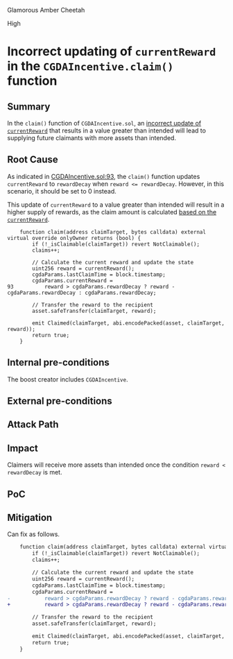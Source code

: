 Glamorous Amber Cheetah

High

# Incorrect updating of `currentReward` in the `CGDAIncentive.claim()` function

## Summary

In the `claim()` function of `CGDAIncentive.sol`, an [incorrect update of `currentReward`](https://github.com/sherlock-audit/2024-06-boost-aa-wallet-davies0212/blob/main/boost-protocol/packages/evm/contracts/incentives/CGDAIncentive.sol#L93) that results in a value greater than intended will lead to supplying future claimants with more assets than intended.

## Root Cause

As indicated in [CGDAIncentive.sol:93](https://github.com/sherlock-audit/2024-06-boost-aa-wallet-davies0212/blob/main/boost-protocol/packages/evm/contracts/incentives/CGDAIncentive.sol#L93), the `claim()` function updates `currentReward` to `rewardDecay` when `reward <= rewardDecay`. However, in this scenario, it should be set to 0 instead.

This update of `currentReward` to a value greater than intended will result in a higher supply of rewards, as the claim amount is calculated [based on the `currentReward`](https://github.com/sherlock-audit/2024-06-boost-aa-wallet-davies0212/blob/main/boost-protocol/packages/evm/contracts/incentives/CGDAIncentive.sol#L129).

```solidity
    function claim(address claimTarget, bytes calldata) external virtual override onlyOwner returns (bool) {
        if (!_isClaimable(claimTarget)) revert NotClaimable();
        claims++;

        // Calculate the current reward and update the state
        uint256 reward = currentReward();
        cgdaParams.lastClaimTime = block.timestamp;
        cgdaParams.currentReward =
93          reward > cgdaParams.rewardDecay ? reward - cgdaParams.rewardDecay : cgdaParams.rewardDecay;

        // Transfer the reward to the recipient
        asset.safeTransfer(claimTarget, reward);

        emit Claimed(claimTarget, abi.encodePacked(asset, claimTarget, reward));
        return true;
    }
```

## Internal pre-conditions

The boost creator includes `CGDAIncentive`.

## External pre-conditions

## Attack Path

## Impact

Claimers will receive more assets than intended once the condition `reward < rewardDecay` is met.

## PoC

## Mitigation

Can fix as follows.

```diff
    function claim(address claimTarget, bytes calldata) external virtual override onlyOwner returns (bool) {
        if (!_isClaimable(claimTarget)) revert NotClaimable();
        claims++;

        // Calculate the current reward and update the state
        uint256 reward = currentReward();
        cgdaParams.lastClaimTime = block.timestamp;
        cgdaParams.currentReward =
-           reward > cgdaParams.rewardDecay ? reward - cgdaParams.rewardDecay : cgdaParams.rewardDecay;
+           reward > cgdaParams.rewardDecay ? reward - cgdaParams.rewardDecay : 0;

        // Transfer the reward to the recipient
        asset.safeTransfer(claimTarget, reward);

        emit Claimed(claimTarget, abi.encodePacked(asset, claimTarget, reward));
        return true;
    }
```